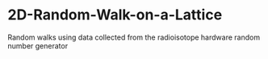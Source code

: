 # 2D-Random-Walk-on-a-Lattice
Random walks using data collected from the radioisotope hardware random number generator
